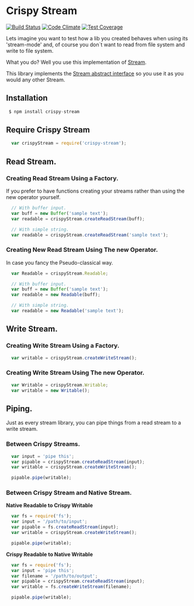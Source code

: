 # Crispy Stream
[![Build Status](https://travis-ci.org/codingpains/crispy-stream.svg?branch=master)](https://travis-ci.org/codingpains/crispy-stream)
[![Code Climate](https://codeclimate.com/github/codingpains/crispy-stream/badges/gpa.svg)](https://codeclimate.com/github/codingpains/crispy-stream)
[![Test Coverage](https://codeclimate.com/github/codingpains/crispy-stream/badges/coverage.svg)](https://codeclimate.com/github/codingpains/crispy-stream/coverage)

Lets imagine you want to test how a lib you created behaves when using its 'stream-mode' and, of course you don`t want to read from file system and write to file system.

What you do? Well you use this implementation of [Stream](https://nodejs.org/api/stream.html#stream_api_for_stream_implementors).

This library implements the [Stream abstract interface](https://nodejs.org/api/stream.html) so you use it
as you would any other Stream.

## Installation

```js
 $ npm install crispy-stream
```

## Require Crispy Stream

```js
  var crispyStream = require('crispy-stream');
```

## Read Stream.

### Creating Read Stream Using a Factory.

If you prefer to have functions creating your streams rather than using the new operator yourself.

```js
  // With buffer input.
  var buff = new Buffer('sample text');
  var readable = crispyStream.createReadStream(buff);

  // With simple string.
  var readable = crispyStream.createReadStream('sample text');
```

### Creating New Read Stream Using The new Operator.

In case you fancy the Pseudo-classical way.

```js
  var Readable = crispyStream.Readable;

  // With buffer input.
  var buff = new Buffer('sample text');
  var readable = new Readable(buff);

  // With simple string.
  var readable = new Readable('sample text');
```

## Write Stream.

### Creating Write Stream Using a Factory.

```js
  var writable = crispyStream.createWriteStream();
```

### Creating Write Stream Using The new Operator.

```js
  var Writable = crispyStream.Writable;
  var writable = new Writable();
```


## Piping.

Just as every stream library, you can pipe things from a read stream to a write stream.

### Between Crispy Streams.

```js
  var input = 'pipe this';
  var pipable = crispyStream.createReadStream(input);
  var writable = crispyStream.createWriteStream();

  pipable.pipe(writable);
```

### Between Crispy Stream and Native Stream.

**Native Readable to Crispy Writable**

```js
  var fs = require('fs');
  var input = '/path/to/input';
  var pipable = fs.createReadStream(input);
  var writable = crispyStream.createWriteStream();

  pipable.pipe(writable);
```
**Crispy Readable to Native Writable**

```js
  var fs = require('fs');
  var input = 'pipe this';
  var filename = '/path/to/output';
  var pipable = crispyStream.createReadStream(input);
  var writable = fs.createWriteStream(filename);

  pipable.pipe(writable);
```
